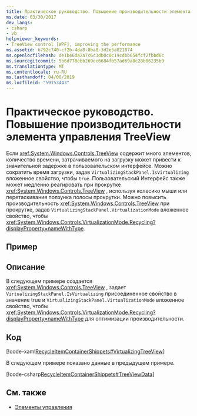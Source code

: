 ```yaml
---
title: Практическое руководство. Повышение производительности элемента управления TreeView
ms.date: 03/30/2017
dev_langs:
- csharp
- vb
helpviewer_keywords:
- TreeView control [WPF], improving the performance
ms.assetid: b792c740-cf2b-4da8-8ba8-3d2e5a821874
ms.openlocfilehash: de1b46da2a7c6c3db0c0c19cdbb654fcf2fbbd6c
ms.sourcegitcommit: 5b6d778ebb269ee6684fb57ad69a8c28b06235b9
ms.translationtype: MT
ms.contentlocale: ru-RU
ms.lasthandoff: 04/08/2019
ms.locfileid: "59153443"
---
```

# <a name="how-to-improve-the-performance-of-a-treeview"></a>Практическое руководство. Повышение производительности элемента управления TreeView
Если <xref:System.Windows.Controls.TreeView> содержит много элементов, количество времени, затрачиваемого на загрузку может привести к значительной задержке в пользовательском интерфейсе. Можно сократить время загрузки, задав `VirtualizingStackPanel.IsVirtualizing` вложенное свойство, чтобы `true`.  Пользовательский Интерфейс также может медленно реагировать при прокрутке <xref:System.Windows.Controls.TreeView> , используя колесико мыши или перетаскивания ползунка полосы прокрутки. Можно повысить производительность <xref:System.Windows.Controls.TreeView> при прокрутке, задав `VirtualizingStackPanel.VirtualizationMode` вложенное свойство, чтобы <xref:System.Windows.Controls.VirtualizationMode.Recycling?displayProperty=nameWithType>.  
  
## <a name="example"></a>Пример  
  
## <a name="description"></a>Описание  
В следующем примере создается <xref:System.Windows.Controls.TreeView> , задает `VirtualizingStackPanel.IsVirtualizing` присоединенное свойство в значение true и `VirtualizingStackPanel.VirtualizationMode` вложенное свойство, чтобы <xref:System.Windows.Controls.VirtualizationMode.Recycling?displayProperty=nameWithType> для оптимизации производительности.  
  
## <a name="code"></a>Код  
 [!code-xaml[RecycleItemContainerShippets#VirtualizingTreeView](~/samples/snippets/csharp/VS_Snippets_Wpf/RecycleItemContainerShippets/CSharp/Window1.xaml#virtualizingtreeview)]  
  
 В следующем примере показано данные в предыдущем примере.  
  
 [!code-csharp[RecycleItemContainerShippets#TreeViewData](~/samples/snippets/csharp/VS_Snippets_Wpf/RecycleItemContainerShippets/CSharp/Window1.xaml.cs#treeviewdata)]
   
  
## <a name="see-also"></a>См. также

- [Элементы управления](../advanced/optimizing-performance-controls.md)
